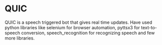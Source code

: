 # QUIC
QUIC is a speech triggered bot that gives real time updates.
Have used python libraries like selenium for browser automation, pyttsx3 for text-to-speech conversion, speech_recognition for recognizing speech and few more libraries.
